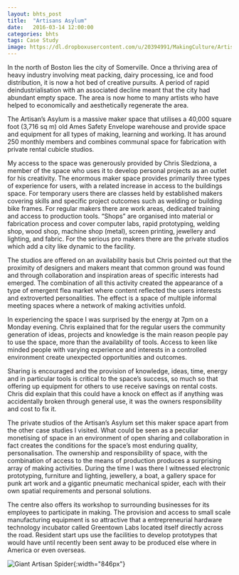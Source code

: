 ```yaml
---
layout: bhts_post
title:  "Artisans Asylum"
date:   2016-03-14 12:00:00
categories: bhts
tags: Case Study
image: https://dl.dropboxusercontent.com/u/20394991/MakingCulture/ArtisanAsylum.png
---
```

In the north of Boston lies the city of Somerville. Once a thriving area of heavy industry involving meat packing, dairy processing, ice and food distribution, it is now a hot bed of creative pursuits. A period of rapid deindustrialisation with an associated decline meant that the city had abundant empty space.    The area is now home to many artists who have helped to economically and aesthetically regenerate the area.

The Artisan’s Asylum is a massive maker space that utilises a 40,000 square foot (3,716 sq m) old Ames Safety Envelope warehouse and provide space and equipment for all types of making, learning and working. It has around 250 monthly members and combines communal space for fabrication with private rental cubicle studios.

My access to the space was generously provided by Chris Sledziona, a member of the space who uses it to develop personal projects as an outlet for his creativity. The enormous maker space provides primarily three types of experience for users, with a related increase in access to the buildings space. For temporary users there are classes held by established makers covering skills and specific project outcomes such as welding or building bike frames. For regular makers there are work areas, dedicated training and access to production tools. “Shops” are organised into material or fabrication process and cover computer labs, rapid prototyping, welding shop, wood shop, machine shop (metal), screen printing, jewellery and lighting, and fabric. For the serious pro makers there are the private studios which add a city like dynamic to the facility.

The studios are offered on an availability basis but Chris pointed out that the proximity of designers and makers meant that common ground was found and through collaboration and inspiration areas of specific interests had emerged. The combination of all this activity created the appearance of a type of emergent flea market where content reflected the users interests and extroverted personalities. The effect is a space of multiple informal meeting spaces where a network of making activities unfold.

In experiencing the space I was surprised by the energy at 7pm on a Monday evening. Chris explained that for the regular users the community generation of ideas, projects and knowledge is the main reason people pay to use the space, more than the availability of tools. Access to keen like minded people with varying experience and interests in a controlled environment create unexpected opportunities and outcomes.

Sharing is encouraged and the provision of knowledge, ideas, time, energy and in particular tools is critical to the space’s success, so much so that offering up equipment for others to use receive savings on rental costs. Chris did explain that this could have a knock on effect as if anything was accidentally broken through general use, it was the owners responsibility and cost to fix it.

The private studios of the Artisan’s Asylum set this maker space  apart from the other case studies I visited. What could be seen as a peculiar monetising of space in an environment of open sharing and collaboration in fact creates the conditions for the space’s most enduring quality, personalisation. The ownership and responsibility of space, with the combination of access to the means of production produces a surprising array of making activities. During the time I was there I witnessed electronic prototyping, furniture and lighting, jewellery, a boat, a gallery space for punk art work and a gigantic pneumatic mechanical spider, each with their own spatial requirements and personal solutions.

The centre also offers its  workshop to surrounding businesses for its employees to participate in making.  The provision and access to small scale manufacturing equipment is so attractive that a entrepreneurial hardware technology incubator called Greentown Labs located itself directly across the road. Resident start ups use the facilities to develop prototypes that would have until recently been sent  away to be produced else where in America or even overseas.

![Giant Artisan Spider](https://dl.dropboxusercontent.com/u/20394991/MakingCulture/ArtisanAsylum_Spider.jpg){:width="846px"}
